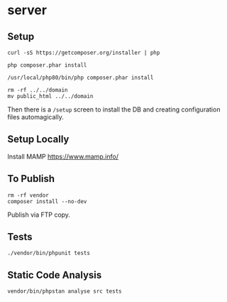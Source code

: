 # server

## Setup

```
curl -sS https://getcomposer.org/installer | php

php composer.phar install

/usr/local/php80/bin/php composer.phar install

rm -rf ../../domain
mv public_html ../../domain
```

Then there is a `/setup` screen to install the DB and creating configuration files automagically.

## Setup Locally

Install MAMP https://www.mamp.info/

## To Publish

```
rm -rf vendor
composer install --no-dev
```

Publish via FTP copy.

## Tests
```
./vendor/bin/phpunit tests
```

## Static Code Analysis 

```
vendor/bin/phpstan analyse src tests
```


